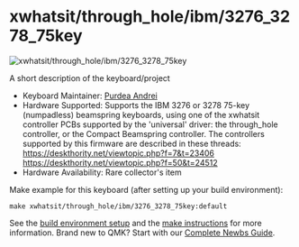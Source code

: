 # xwhatsit/through_hole/ibm/3276_3278_75key

![xwhatsit/through_hole/ibm/3276_3278_75key](https://i.imgur.com/juemGB1.jpg)

A short description of the keyboard/project

* Keyboard Maintainer: [Purdea Andrei](https://github.com/purdeaandrei)
* Hardware Supported: Supports the IBM 3276 or 3278 75-key (numpadless) beamspring keyboards, using one of the xwhatsit controller PCBs supported by the 'universal' driver: the through_hole controller, or the Compact Beamspring controller.
  The controllers supported by this firmware are described in these threads:
  https://deskthority.net/viewtopic.php?f=7&t=23406
  https://deskthority.net/viewtopic.php?f=50&t=24512
* Hardware Availability: Rare collector's item

Make example for this keyboard (after setting up your build environment):

    make xwhatsit/through_hole/ibm/3276_3278_75key:default

See the [build environment setup](https://docs.qmk.fm/#/getting_started_build_tools) and the [make instructions](https://docs.qmk.fm/#/getting_started_make_guide) for more information. Brand new to QMK? Start with our [Complete Newbs Guide](https://docs.qmk.fm/#/newbs).
